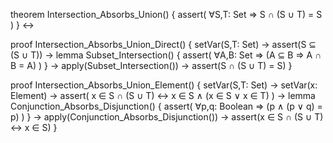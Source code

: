 theorem Intersection_Absorbs_Union() {
  assert(
    ∀S,T: Set ⇒ S ∩ (S ∪ T) = S
  )
} ↔

proof Intersection_Absorbs_Union_Direct() {
  setVar(S,T: Set) →
  assert(S ⊆ (S ∪ T)) →
  lemma Subset_Intersection() {
    assert(
      ∀A,B: Set ⇒ (A ⊆ B ⇒ A ∩ B = A)
    )
  } →
  apply(Subset_Intersection()) →
  assert(S ∩ (S ∪ T) = S)
}

proof Intersection_Absorbs_Union_Element() {
  setVar(S,T: Set) →
  setVar(x: Element) →
  assert(
    x ∈ S ∩ (S ∪ T) ↔ 
    x ∈ S ∧ (x ∈ S ∨ x ∈ T)
  ) →
  lemma Conjunction_Absorbs_Disjunction() {
    assert(
      ∀p,q: Boolean ⇒ (p ∧ (p ∨ q) = p)
    )
  } →
  apply(Conjunction_Absorbs_Disjunction()) →
  assert(x ∈ S ∩ (S ∪ T) ↔ x ∈ S)
}